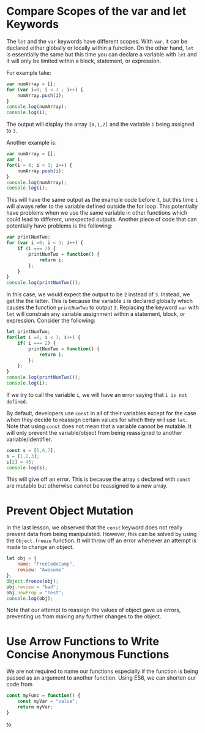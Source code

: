 # Compare Scopes of the var and let Keywords

The `let` and the `var` keywords have different scopes. With `var`, it can be declared either globally or locally within a function. On the other hand, `let` is essentially the same but this time you can declare a variable with `let` and it will only be limited within a block, statement, or expression.

For example take:
```js
var numArray = [];
for (var i=0; i < 3 ; i++) { 
    numArray.push(i);
}
console.log(numArray);
console.log(i);
```
The output will display the array `[0,1,2]` and the variable `i` being assigned to `3`.

Another example is:
````js
var numArray = [];
var i;
for(i = 0; i < 3; i++) { 
    numArray.push(i);
}
console.log(numArray);
console.log(i);
````
This will have the same output as the example code before it, but this time `i` will always refer to the variable defined outside the for loop. This potentially have problems when we use the same variable in other functions which could lead to different, unexpected outputs. Another piece of code that can potentially have problems is the following:

````js
var printNumTwo;
for (var i =0; i < 3; i++) {
    if (i === 2) {
        printNumTwo = function() { 
            return i;
        };
    }
}
console.log(printNumTwo());
````
In this case, we would expect the output to be `2` instead of `3`. Instead, we get the the latter. This is because the variable `i` is declared globally which causes the function `printNumTwo` to output `3`. Replacing the keyword `var` with `let` will constrain any variable assignment within a statement, block, or expression. Consider the following:


````js
let printNumTwo;
for(let i =0; i < 3; i++) {
    if( i === 2) { 
        printNumTwo = function() { 
            return i;
        };
    };
}
console.log(printNumTwo());
console.log(i);
````
If we try to call the variable `i`, we will have an error saying that `i is not defined`.

By default, developers use `const` in all of their variables except for the case when they decide to reassign certain values for which they will use `let`. Note that using `const` does not mean that a variable cannot be mutable. It will only prevent the variable/object from being reassigned to another variable/identifier.

````js
const s = [5,6,7];
s = [1,2,3];
s[2] = 45;
console.log(s);
````
This will give off an error. This is because the array `s` declared with `const` are mutable but otherwise cannot be reassigned to a new array. 

# Prevent Object Mutation

In the last lesson, we observed that the `const` keyword does not really prevent data from being manipulated. However, this can be solved by using the `Object.freeze` function. It will throw off an error whenever an attempt is made to change an object.

````js
let obj = {
    name: "FreeCodeCamp",
    review: "Awesome"
};
Object.freeze(obj);
obj.review = "bad";
obj.newProp = "Test";
console.log(obj);
````
Note that our attempt to reassign the values of object gave us errors, preventing us from making any further changes to the object.

# Use Arrow Functions to Write Concise Anonymous Functions

We are not required to name our functions especially if the function is being passed as an argument to another function. Using ES6, we can shorten our code from
````js
const myFunc = function() {
    const myVar = "value";
    return myVar;
}
````
to 
````

````








